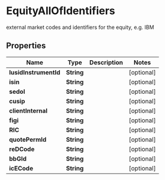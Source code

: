 

# EquityAllOfIdentifiers

external market codes and identifiers for the equity, e.g. IBM

## Properties

Name | Type | Description | Notes
------------ | ------------- | ------------- | -------------
**lusidInstrumentId** | **String** |  |  [optional]
**isin** | **String** |  |  [optional]
**sedol** | **String** |  |  [optional]
**cusip** | **String** |  |  [optional]
**clientInternal** | **String** |  |  [optional]
**figi** | **String** |  |  [optional]
**RIC** | **String** |  |  [optional]
**quotePermId** | **String** |  |  [optional]
**reDCode** | **String** |  |  [optional]
**bbGId** | **String** |  |  [optional]
**icECode** | **String** |  |  [optional]



